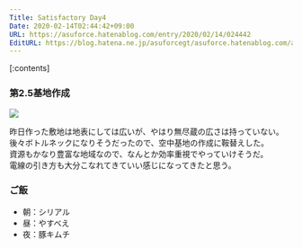```yaml
---
Title: Satisfactory Day4
Date: 2020-02-14T02:44:42+09:00
URL: https://asuforce.hatenablog.com/entry/2020/02/14/024442
EditURL: https://blog.hatena.ne.jp/asuforcegt/asuforce.hatenablog.com/atom/entry/26006613511072524
---
```


[:contents]

###  第2.5基地作成

<span itemtype="http://schema.org/Photograph" itemscope="itemscope"><img class="magnifiable" src="https://lh3.googleusercontent.com/-fhJ0WK63fJ0/XkV_8zreZDI/AAAAAAABHfA/m--2bMK-bacKtCH2p9hhcj9bwnN3wkdCACE0YBhgL/s1200/Satisfactory%2BScreenshot%2B2020.02.14%2B-%2B01.57.11.62.png" itemprop="image"></span>

昨日作った敷地は地表にしては広いが、やはり無尽蔵の広さは持っていない。  
後々ボトルネックになりそうだったので、空中基地の作成に鞍替えした。  
資源もかなり豊富な地域なので、なんとか効率重視でやっていけそうだ。  
電線の引き方も大分こなれてきていい感じになってきたと思う。

### ご飯

- 朝：シリアル
- 昼：やすべえ
- 夜：豚キムチ
